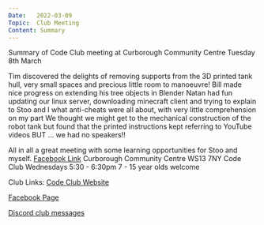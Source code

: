 ```yaml
---
Date:   2022-03-09
Topic:  Club Meeting
Content: Summary
---
```

Summary of Code Club meeting at Curborough Community Centre Tuesday 8th March

Tim discovered the delights of removing supports from the 3D printed tank hull, very small spaces and precious little room to manoeuvre!
 Bill made nice progress on extending his tree objects in Blender 
Natan had fun updating our linux server, downloading minecraft client and trying to explain to Stoo and I what anti-cheats were all about, with very little comprehension on my part
 We thought we might get to the mechanical construction of the robot tank but found that the printed instructions kept referring to YouTube videos BUT ... we had no speakers!!

 All in all a great meeting with some learning opportunities for Stoo and myself.
[Facebook Link](https://www.facebook.com/1481985248595237/posts/4676494612477602/)
Curborough Community Centre
WS13 7NY
Code Club
Wednesdays 5:30 - 6:30pm
7 - 15 year olds welcome

Club Links:
[Code Club Website](https://lichfield-code-club.github.io/)

[Facebook Page](https://www.facebook.com/LichfieldCoders)

[Discord club messages](https://discord.gg/szz6xGK)
